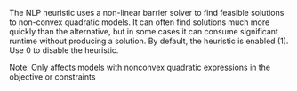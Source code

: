 The NLP heuristic uses a non-linear barrier solver to find feasible solutions to non-convex quadratic models. It can
often find solutions much more quickly than the alternative, but in some cases it can consume significant runtime
without producing a solution. By default, the heuristic is enabled (1). Use 0 to disable the heuristic.

Note: Only affects models with nonconvex quadratic expressions in the objective or constraints